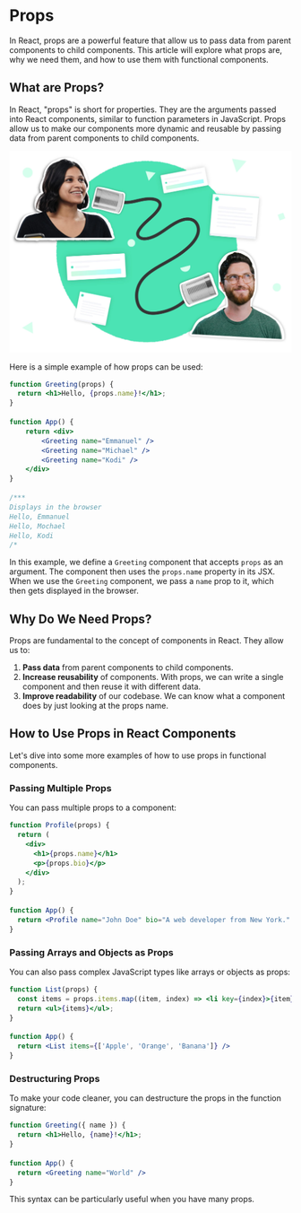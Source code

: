 # Props

In React, props are a powerful feature that allow us to pass data from parent components to child components. This article will explore what props are, why we need them, and how to use them with functional components.

## What are Props?

In React, "props" is short for properties. They are the arguments passed into React components, similar to function parameters in JavaScript. Props allow us to make our components more dynamic and reusable by passing data from parent components to child components.

![Untitled](/front-end-course/asynchronous-javascript/intro-to-asyncronous-programing/untitled.png)

Here is a simple example of how props can be used:

```jsx
function Greeting(props) {
  return <h1>Hello, {props.name}!</h1>;
}

function App() {
	return <div>
		<Greeting name="Emmanuel" />
		<Greeting name="Michael" />
		<Greeting name="Kodi" />
	</div>
}

/***
Displays in the browser
Hello, Emmanuel
Hello, Mochael
Hello, Kodi
/*
```

In this example, we define a `Greeting` component that accepts `props` as an argument. The component then uses the `props.name` property in its JSX. When we use the `Greeting` component, we pass a `name` prop to it, which then gets displayed in the browser. 

## Why Do We Need Props?

Props are fundamental to the concept of components in React. They allow us to:

1. **Pass data** from parent components to child components.
2. **Increase reusability** of components. With props, we can write a single component and then reuse it with different data.
3. **Improve readability** of our codebase. We can  know what a component does by just looking at the props name.

## How to Use Props in React Components

Let's dive into some more examples of how to use props in functional components.

### Passing Multiple Props

You can pass multiple props to a component:

```jsx
function Profile(props) {
  return (
    <div>
      <h1>{props.name}</h1>
      <p>{props.bio}</p>
    </div>
  );
}

function App() {
  return <Profile name="John Doe" bio="A web developer from New York." />
}

```

### Passing Arrays and Objects as Props

You can also pass complex JavaScript types like arrays or objects as props:

```jsx
function List(props) {
  const items = props.items.map((item, index) => <li key={index}>{item}</li>);
  return <ul>{items}</ul>;
}

function App() {
  return <List items={['Apple', 'Orange', 'Banana']} />
}
```

### Destructuring Props

To make your code cleaner, you can destructure the props in the function signature:

```jsx
function Greeting({ name }) {
  return <h1>Hello, {name}!</h1>;
}

function App() {
  return <Greeting name="World" />
}

```

This syntax can be particularly useful when you have many props.